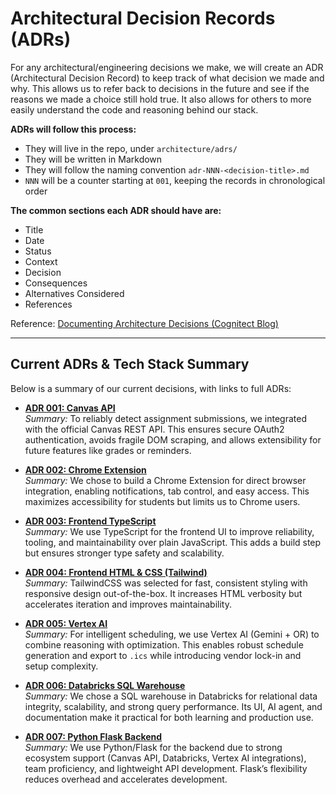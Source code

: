 # Architectural Decision Records (ADRs)

For any architectural/engineering decisions we make, we will create an ADR (Architectural Decision Record) to keep track of what decision we made and why. This allows us to refer back to decisions in the future and see if the reasons we made a choice still hold true. It also allows for others to more easily understand the code and reasoning behind our stack.

**ADRs will follow this process:**
- They will live in the repo, under `architecture/adrs/`
- They will be written in Markdown
- They will follow the naming convention `adr-NNN-<decision-title>.md`
- `NNN` will be a counter starting at `001`, keeping the records in chronological order

**The common sections each ADR should have are:**
- Title
- Date
- Status
- Context
- Decision
- Consequences  
- Alternatives Considered
- References

Reference: [Documenting Architecture Decisions (Cognitect Blog)](https://cognitect.com/blog/2011/11/15/documenting-architecture-decisions)

---

## Current ADRs & Tech Stack Summary

Below is a summary of our current decisions, with links to full ADRs:

- **[ADR 001: Canvas API](adr-001-canvas-api.md)**  
  *Summary:* To reliably detect assignment submissions, we integrated with the official Canvas REST API. This ensures secure OAuth2 authentication, avoids fragile DOM scraping, and allows extensibility for future features like grades or reminders.  

- **[ADR 002: Chrome Extension](adr-002-chrome-extension.md)**  
  *Summary:* We chose to build a Chrome Extension for direct browser integration, enabling notifications, tab control, and easy access. This maximizes accessibility for students but limits us to Chrome users.  

- **[ADR 003: Frontend TypeScript](adr-003-frontend-ts.md)**  
  *Summary:* We use TypeScript for the frontend UI to improve reliability, tooling, and maintainability over plain JavaScript. This adds a build step but ensures stronger type safety and scalability.  

- **[ADR 004: Frontend HTML & CSS (Tailwind)](adr-004-frontend-html-css.md)**  
  *Summary:* TailwindCSS was selected for fast, consistent styling with responsive design out-of-the-box. It increases HTML verbosity but accelerates iteration and improves maintainability.  

- **[ADR 005: Vertex AI](adr-005-vertex-ai.md)**  
  *Summary:* For intelligent scheduling, we use Vertex AI (Gemini + OR) to combine reasoning with optimization. This enables robust schedule generation and export to `.ics` while introducing vendor lock-in and setup complexity.  

- **[ADR 006: Databricks SQL Warehouse](adr-006-databricks-sql-warehouse.md)**  
  *Summary:* We chose a SQL warehouse in Databricks for relational data integrity, scalability, and strong query performance. Its UI, AI agent, and documentation make it practical for both learning and production use.  

- **[ADR 007: Python Flask Backend](adr-007-python-flask.md)**  
  *Summary:* We use Python/Flask for the backend due to strong ecosystem support (Canvas API, Databricks, Vertex AI integrations), team proficiency, and lightweight API development. Flask’s flexibility reduces overhead and accelerates development.  
